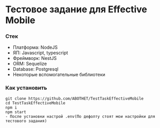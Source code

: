 # Тестовое задание для Effective Mobile

### Стек

- Платформа: NodeJS
- ЯП: Javascript, typescript
- Фреймворк: NestJS
- ORM: Sequelize
- Database: Postgresql
- Некоторые вспомогательные библиотеки

### Как установить

```
git clone https://github.com/ABOTHET/TestTaskEffectiveMobile
cd TestTaskEffectiveMobile
npm i
npm start
- После установки настрой .env(По дефолту стоят мои настройки для тестового задания)
```